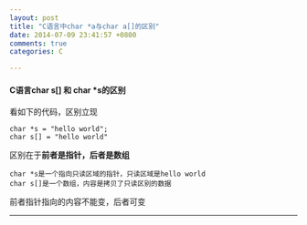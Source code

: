 ```yaml
---
layout: post
title: "C语言中char *a与char a[]的区别"
date: 2014-07-09 23:41:57 +0800
comments: true
categories: C

---
```


#### C语言char s[] 和 char *s的区别

看如下的代码，区别立现

    char *s = "hello world";
    char s[] = "hello world"

区别在于**前者是指针，后者是数组**

    char *s是一个指向只读区域的指针，只读区域是hello world
    char s[]是一个数组，内容是拷贝了只读区别的数据

前者指针指向的内容不能变，后者可变

---

